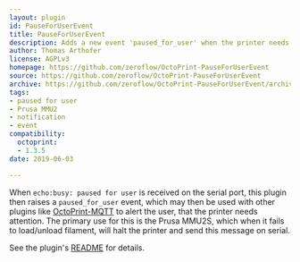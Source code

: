 ```yaml
---
layout: plugin
id: PauseForUserEvent
title: PauseForUserEvent
description: Adds a new event 'paused_for_user' when the printer needs manual intervention
author: Thomas Arthofer
license: AGPLv3
homepage: https://github.com/zeroflow/OctoPrint-PauseForUserEvent
source: https://github.com/zeroflow/OctoPrint-PauseForUserEvent
archive: https://github.com/zeroflow/OctoPrint-PauseForUserEvent/archive/master.zip
tags: 
- paused for user
- Prusa MMU2
- notification
- event
compatibility:
  octoprint:
  - 1.3.5
date: 2019-06-03

---
```


When `echo:busy: paused for user` is received on the serial port, this plugin then raises a `paused_for_user` event, which may then be used with other plugins like [OctoPrint-MQTT](https://github.com/OctoPrint/OctoPrint-MQTT) to alert the user, that the printer needs attention.
The primary use for this is the Prusa MMU2S, which when it fails to load/unload filament, will halt the printer and send this message on serial.

See the plugin's [README](https://github.com/zeroflow/OctoPrint-PauseForUserEvent) for details.
